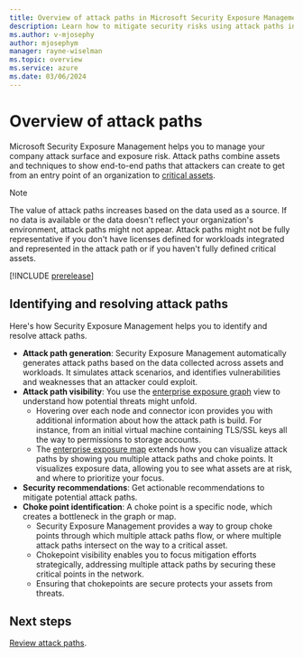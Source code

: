 ```yaml
---
title: Overview of attack paths in Microsoft Security Exposure Management
description: Learn how to mitigate security risks using attack paths in Microsoft Security Exposure Management.
ms.author: v-mjosephy
author: mjosephym
manager: rayne-wiselman
ms.topic: overview
ms.service: azure
ms.date: 03/06/2024
---
```


# Overview of attack paths

Microsoft Security Exposure Management helps you to manage your company attack surface and exposure risk. Attack paths combine assets and techniques to show end-to-end paths that attackers can create to get from an entry point of an organization to [critical assets](critical-asset-management.md).

> [!NOTE]
> The value of attack paths increases based on the data used as a source. If no data is available or the data doesn't reflect your organization's environment, attack paths might not appear. Attack paths might not be fully representative if you don't have licenses defined for workloads integrated and represented in the attack path or if you haven't fully defined critical assets.

[!INCLUDE [prerelease](../includes/prerelease.md)]
<!--:::image type="content" source="media/work-attack-paths-overview/attack-paths.png" alt-text="Screenshot of the attack path window":::
-->
## Identifying and resolving attack paths

Here's how Security Exposure Management helps you to identify and resolve attack paths.

- **Attack path generation**: Security Exposure Management automatically generates attack paths based on the data collected across assets and workloads. It simulates attack scenarios, and identifies vulnerabilities and weaknesses that an attacker could exploit.
- **Attack path visibility**: You use the [enterprise exposure graph](cross-workload-attack-surfaces.md) view to understand how potential threats might unfold.
  - Hovering over each node and connector icon provides you with additional information about how the attack path is build. For instance, from an initial virtual machine containing TLS/SSL keys all the way to permissions to storage accounts.
  - The [enterprise exposure map](enterprise-exposure-map.md) extends how you can visualize attack paths by showing you multiple attack paths and choke points. It visualizes exposure data, allowing you to see what assets are at risk, and where to prioritize your focus.
- **Security recommendations**: Get actionable recommendations to mitigate potential attack paths.
- **Choke point identification**: A choke point is a specific node, which creates a bottleneck in the graph or map. 
  - Security Exposure Management provides a way to group choke points through which multiple attack paths flow, or where multiple attack paths intersect on the way to a critical asset.
  - Chokepoint visibility enables you to focus mitigation efforts strategically, addressing multiple attack paths by securing these critical points in the network.
  - Ensuring that chokepoints are secure protects your assets from threats.
<!--:::image type="content" source="./media/review-attack-paths/attack-paths-graph.png" alt-text="Screenshot of the graph visualization of attack path"::: -->

## Next steps

[Review attack paths](review-attack-paths.md).
